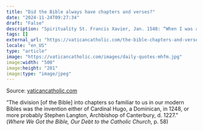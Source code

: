 ```yaml
---
title: "Did the Bible always have chapters and verses?"
date: "2024-11-24T09:27:34"
draft: "False"
description: "Spirituality St. Francis Xavier, Jan. 1548: “When I was at Malacca I established the custom that at the beginning of night the souls in Purgatory, and the souls of the living who are in a [...]"
tags: []
external_url: "https://vaticancatholic.com/the-bible-chapters-and-verses/"
locale: "en_US"
type: "article"
image: "https://vaticancatholic.com/images/daily-quotes-mhfm.jpg"
image:width: "500"
image:height: "281"
image:type: "image/jpeg"
---
```


Source: [vaticancatholic.com](https://vaticancatholic.com/the-bible-chapters-and-verses/)

<p>“The division [of the Bible] into chapters so familiar to us in our modern Bibles was the invention either of Cardinal Hugo, a Dominican, in 1248, or more probably Stephen Langton, Archbishop of Canterbury, d. 1227.” (<em>Where We Got the Bible, Our Debt to the Catholic Church</em>, p. 58)</p>
